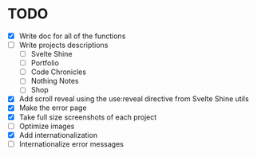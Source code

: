 # TODO

- [x] Write doc for all of the functions
- [ ] Write projects descriptions
  - [ ] Svelte Shine
  - [ ] Portfolio
  - [ ] Code Chronicles
  - [ ] Nothing Notes
  - [ ] Shop
- [x] Add scroll reveal using the use:reveal directive from Svelte Shine utils
- [x] Make the error page
- [x] Take full size screenshots of each project
- [ ] Optimize images
- [x] Add internationalization
- [ ] Internationalize error messages
